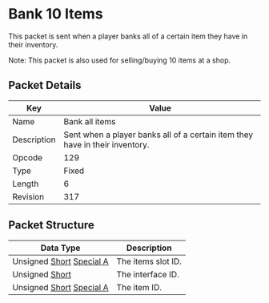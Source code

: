 # Bank 10 Items
This packet is sent when a player banks all of a certain item they have in their inventory.

Note: This packet is also used for selling/buying 10 items at a shop.

## Packet Details
| Key | Value |
|--|--|
| Name | Bank all items |
| Description | Sent when a player banks all of a certain item they have in their inventory. |
| Opcode | 129 |
| Type | Fixed |
| Length | 6 |
| Revision | 317 |

## Packet Structure
| Data Type | Description |
|--|--|
| Unsigned [Short](/Data-Types.html#common-data-types) [Special A](/Data-Types.html#bespoke-data-types) | The items slot ID. |
| Unsigned [Short](/Data-Types.html#common-data-types) | The interface ID. |
| Unsigned [Short](/Data-Types.html#common-data-types) [Special A](/Data-Types.html#bespoke-data-types) | The item ID. |
